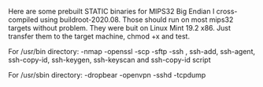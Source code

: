 Here are some prebuilt STATIC binaries for MIPS32 Big Endian I cross-compiled using buildroot-2020.08. Those should run on most mips32 targets without problem. They were buit on Linux Mint 19.2 x86. Just transfer them to the target machine, chmod +x and test.

For /usr/bin directory:
-nmap
-openssl
-scp
-sftp
-ssh , ssh-add, ssh-agent, ssh-copy-id, ssh-keygen, ssh-keyscan and ssh-copy-id script

For /usr/sbin directory:
-dropbear
-openvpn
-sshd
-tcpdump
